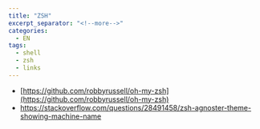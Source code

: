 ```yaml
---
title: "ZSH"
excerpt_separator: "<!--more-->"
categories:
  - EN
tags:
  - shell
  - zsh
  - links
---
```





* [https://github.com/robbyrussell/oh-my-zsh](https://github.com/robbyrussell/oh-my-zsh)
* https://stackoverflow.com/questions/28491458/zsh-agnoster-theme-showing-machine-name



